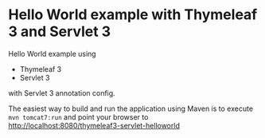 Hello World example with Thymeleaf 3 and Servlet 3
==================================================

Hello World example using

* Thymeleaf 3
* Servlet 3

with Servlet 3 annotation config.

The easiest way to build and run the application using Maven is to execute `mvn tomcat7:run` and
point your browser to [http://localhost:8080/thymeleaf3-servlet-helloworld](http://localhost:8080/thymeleaf3-servlet-helloworld)

